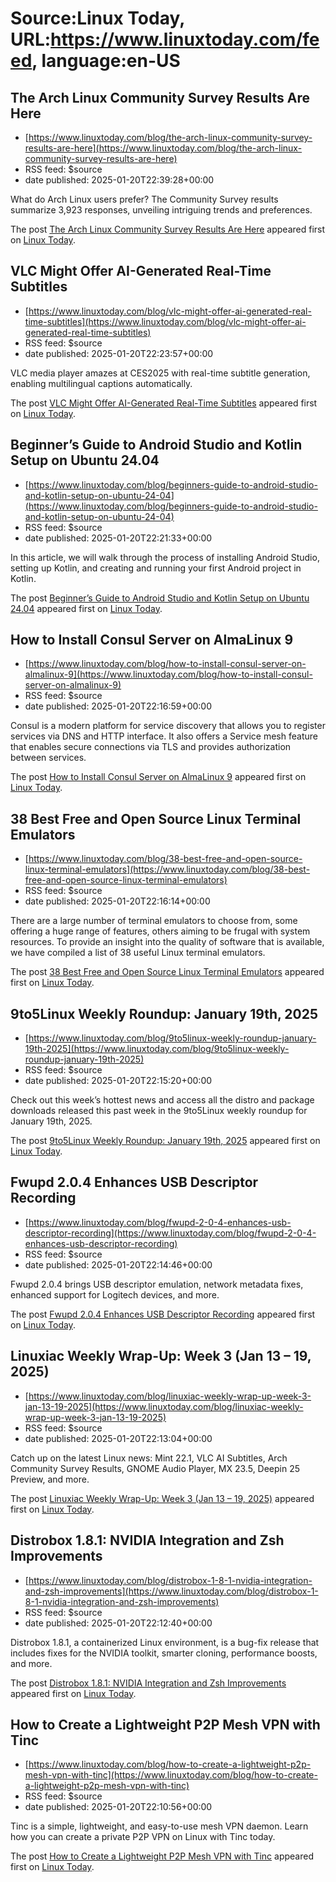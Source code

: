 # Source:Linux Today, URL:https://www.linuxtoday.com/feed, language:en-US

## The Arch Linux Community Survey Results Are Here
 - [https://www.linuxtoday.com/blog/the-arch-linux-community-survey-results-are-here](https://www.linuxtoday.com/blog/the-arch-linux-community-survey-results-are-here)
 - RSS feed: $source
 - date published: 2025-01-20T22:39:28+00:00

<p>What do Arch Linux users prefer? The Community Survey results summarize 3,923 responses, unveiling intriguing trends and preferences.</p>
<p>The post <a href="https://www.linuxtoday.com/blog/the-arch-linux-community-survey-results-are-here/">The Arch Linux Community Survey Results Are Here</a> appeared first on <a href="https://www.linuxtoday.com">Linux Today</a>.</p>

## VLC Might Offer AI-Generated Real-Time Subtitles
 - [https://www.linuxtoday.com/blog/vlc-might-offer-ai-generated-real-time-subtitles](https://www.linuxtoday.com/blog/vlc-might-offer-ai-generated-real-time-subtitles)
 - RSS feed: $source
 - date published: 2025-01-20T22:23:57+00:00

<p>VLC media player amazes at CES2025 with real-time subtitle generation, enabling multilingual captions automatically.</p>
<p>The post <a href="https://www.linuxtoday.com/blog/vlc-might-offer-ai-generated-real-time-subtitles/">VLC Might Offer AI-Generated Real-Time Subtitles</a> appeared first on <a href="https://www.linuxtoday.com">Linux Today</a>.</p>

## Beginner’s Guide to Android Studio and Kotlin Setup on Ubuntu 24.04
 - [https://www.linuxtoday.com/blog/beginners-guide-to-android-studio-and-kotlin-setup-on-ubuntu-24-04](https://www.linuxtoday.com/blog/beginners-guide-to-android-studio-and-kotlin-setup-on-ubuntu-24-04)
 - RSS feed: $source
 - date published: 2025-01-20T22:21:33+00:00

<p>In this article, we will walk through the process of installing Android Studio, setting up Kotlin, and creating and running your first Android project in Kotlin.</p>
<p>The post <a href="https://www.linuxtoday.com/blog/beginners-guide-to-android-studio-and-kotlin-setup-on-ubuntu-24-04/">Beginner’s Guide to Android Studio and Kotlin Setup on Ubuntu 24.04</a> appeared first on <a href="https://www.linuxtoday.com">Linux Today</a>.</p>

## How to Install Consul Server on AlmaLinux 9
 - [https://www.linuxtoday.com/blog/how-to-install-consul-server-on-almalinux-9](https://www.linuxtoday.com/blog/how-to-install-consul-server-on-almalinux-9)
 - RSS feed: $source
 - date published: 2025-01-20T22:16:59+00:00

<p>Consul is a modern platform for service discovery that allows you to register services via DNS and HTTP interface. It also offers a Service mesh feature that enables secure connections via TLS and provides authorization between services.</p>
<p>The post <a href="https://www.linuxtoday.com/blog/how-to-install-consul-server-on-almalinux-9/">How to Install Consul Server on AlmaLinux 9</a> appeared first on <a href="https://www.linuxtoday.com">Linux Today</a>.</p>

## 38 Best Free and Open Source Linux Terminal Emulators
 - [https://www.linuxtoday.com/blog/38-best-free-and-open-source-linux-terminal-emulators](https://www.linuxtoday.com/blog/38-best-free-and-open-source-linux-terminal-emulators)
 - RSS feed: $source
 - date published: 2025-01-20T22:16:14+00:00

<p>There are a large number of terminal emulators to choose from, some offering a huge range of features, others aiming to be frugal with system resources. To provide an insight into the quality of software that is available, we have compiled a list of 38 useful Linux terminal emulators.</p>
<p>The post <a href="https://www.linuxtoday.com/blog/38-best-free-and-open-source-linux-terminal-emulators/">38 Best Free and Open Source Linux Terminal Emulators</a> appeared first on <a href="https://www.linuxtoday.com">Linux Today</a>.</p>

## 9to5Linux Weekly Roundup: January 19th, 2025
 - [https://www.linuxtoday.com/blog/9to5linux-weekly-roundup-january-19th-2025](https://www.linuxtoday.com/blog/9to5linux-weekly-roundup-january-19th-2025)
 - RSS feed: $source
 - date published: 2025-01-20T22:15:20+00:00

<p>Check out this week’s hottest news and access all the distro and package downloads released this past week in the 9to5Linux weekly roundup for January 19th, 2025.</p>
<p>The post <a href="https://www.linuxtoday.com/blog/9to5linux-weekly-roundup-january-19th-2025/">9to5Linux Weekly Roundup: January 19th, 2025</a> appeared first on <a href="https://www.linuxtoday.com">Linux Today</a>.</p>

## Fwupd 2.0.4 Enhances USB Descriptor Recording
 - [https://www.linuxtoday.com/blog/fwupd-2-0-4-enhances-usb-descriptor-recording](https://www.linuxtoday.com/blog/fwupd-2-0-4-enhances-usb-descriptor-recording)
 - RSS feed: $source
 - date published: 2025-01-20T22:14:46+00:00

<p>Fwupd 2.0.4 brings USB descriptor emulation, network metadata fixes, enhanced support for Logitech devices, and more.</p>
<p>The post <a href="https://www.linuxtoday.com/blog/fwupd-2-0-4-enhances-usb-descriptor-recording/">Fwupd 2.0.4 Enhances USB Descriptor Recording</a> appeared first on <a href="https://www.linuxtoday.com">Linux Today</a>.</p>

## Linuxiac Weekly Wrap-Up: Week 3 (Jan 13 – 19, 2025)
 - [https://www.linuxtoday.com/blog/linuxiac-weekly-wrap-up-week-3-jan-13-19-2025](https://www.linuxtoday.com/blog/linuxiac-weekly-wrap-up-week-3-jan-13-19-2025)
 - RSS feed: $source
 - date published: 2025-01-20T22:13:04+00:00

<p>Catch up on the latest Linux news: Mint 22.1, VLC AI Subtitles, Arch Community Survey Results, GNOME Audio Player, MX 23.5, Deepin 25 Preview, and more.</p>
<p>The post <a href="https://www.linuxtoday.com/blog/linuxiac-weekly-wrap-up-week-3-jan-13-19-2025/">Linuxiac Weekly Wrap-Up: Week 3 (Jan 13 – 19, 2025)</a> appeared first on <a href="https://www.linuxtoday.com">Linux Today</a>.</p>

## Distrobox 1.8.1: NVIDIA Integration and Zsh Improvements
 - [https://www.linuxtoday.com/blog/distrobox-1-8-1-nvidia-integration-and-zsh-improvements](https://www.linuxtoday.com/blog/distrobox-1-8-1-nvidia-integration-and-zsh-improvements)
 - RSS feed: $source
 - date published: 2025-01-20T22:12:40+00:00

<p>Distrobox 1.8.1, a containerized Linux environment, is a bug-fix release that includes fixes for the NVIDIA toolkit, smarter cloning, performance boosts, and more.</p>
<p>The post <a href="https://www.linuxtoday.com/blog/distrobox-1-8-1-nvidia-integration-and-zsh-improvements/">Distrobox 1.8.1: NVIDIA Integration and Zsh Improvements</a> appeared first on <a href="https://www.linuxtoday.com">Linux Today</a>.</p>

## How to Create a Lightweight P2P Mesh VPN with Tinc
 - [https://www.linuxtoday.com/blog/how-to-create-a-lightweight-p2p-mesh-vpn-with-tinc](https://www.linuxtoday.com/blog/how-to-create-a-lightweight-p2p-mesh-vpn-with-tinc)
 - RSS feed: $source
 - date published: 2025-01-20T22:10:56+00:00

<p>Tinc is a simple, lightweight, and easy-to-use mesh VPN daemon. Learn how you can create a private P2P VPN on Linux with Tinc today.</p>
<p>The post <a href="https://www.linuxtoday.com/blog/how-to-create-a-lightweight-p2p-mesh-vpn-with-tinc/">How to Create a Lightweight P2P Mesh VPN with Tinc</a> appeared first on <a href="https://www.linuxtoday.com">Linux Today</a>.</p>


